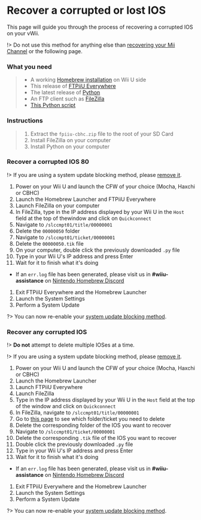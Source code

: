 # Recover a corrupted or lost IOS

This page will guide you through the process of recovering a corrupted IOS on your vWii.

!> Do not use this method for anything else than [recovering your Mii Channel](recover-mii-channel) or the following page.

### What you need

> - A working [Homebrew installation](introduction) on Wii U side
> - This release of [FTPiiU Everywhere](http://wiiubru.com/appstore/#/app/fpiiu-cbhc)
> - The latest release of [Python](https://www.python.org/downloads/)
> - An FTP client such as [FileZilla](https://filezilla-project.org/download.php?type=client)
> - <a href="../files/overwrite-wiiu-titlehash.py" download>This Python script</a>

### Instructions

> 1. Extract the `fpiiu-cbhc.zip` file to the root of your SD Card
> 1. Install FileZilla on your computer
> 1. Install Python on your computer

<!-- tabs:start -->

### **Recover a corrupted IOS 80**

!> If you are using a system update blocking method, please [remove it](unblock-updates).

1. Power on your Wii U and launch the CFW of your choice (Mocha, Haxchi or CBHC)
1. Launch the Homebrew Launcher and FTPiiU Everywhere
1. Launch FileZilla on your computer
1. In FileZilla, type in the IP address displayed by your Wii U in the `Host` field at the top of thewindow and click on `Quickconnect`
1. Navigate to `/slccmpt01/title/00000001`
1. Delete the `00000050` folder
1. Navigate to `/slccmpt01/ticket/00000001`
1. Delete the `00000050.tik` file
1. On your computer, double click the previously downloaded `.py` file
1. Type in your Wii U's IP address and press Enter
1. Wait for it to finish what it's doing
  - If an `err.log` file has been generated, please visit us in **#wiiu-assistance** on [Nintendo Homebrew Discord](https://discord.gg/C29hYvh)
1. Exit FTPiiU Everywhere and the Homebrew Launcher
1. Launch the System Settings
1. Perform a System Update

?> You can now re-enable your [system update blocking method](block-updates).

### **Recover any corrupted IOS**

!> **Do not** attempt to delete multiple IOSes at a time.

!> If you are using a system update blocking method, please [remove it](unblock-updates).

1. Power on your Wii U and launch the CFW of your choice (Mocha, Haxchi or CBHC)
1. Launch the Homebrew Launcher
1. Launch FTPiiU Everywhere
1. Launch FileZilla
1. Type in the IP address displayed by your Wii U in the `Host` field at the top of the window and click on `Quickconnect`
1. In FileZilla, navigate to `/slccmpt01/title/00000001`
1. Go to [this page](ios-folders) to see which folder/ticket you need to delete
1. Delete the corresponding folder of the IOS you want to recover
1. Navigate to `/slccmpt01/ticket/00000001`
1. Delete the corresponding `.tik` file of the IOS you want to recover
1. Double click the previously downloaded `.py` file
1. Type in your Wii U's IP address and press Enter
1. Wait for it to finish what it's doing
 - If an `err.log` file has been generated, please visit us in **#wiiu-assistance** on [Nintendo Homebrew Discord](https://discord.gg/C29hYvh)
1. Exit FTPiiU Everywhere and the Homebrew Launcher
1. Launch the System Settings
1. Perform a System Update

?> You can now re-enable your [system update blocking method](block-updates).

<!-- tabs:end -->